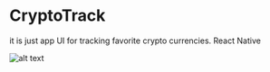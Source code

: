 # CryptoTrack
it is just app UI for tracking favorite crypto currencies. 
React Native 

![alt text](https://repository-images.githubusercontent.com/533204925/c48cbe2d-3d23-49e4-9402-a26aeba8197d)
